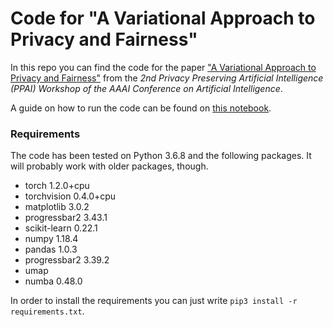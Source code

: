 # Code for "A Variational Approach to Privacy and Fairness"

In this repo you can find the code for the paper ["A Variational Approach to Privacy and Fairness"](https://arxiv.org/abs/2006.06332) from the _2nd Privacy Preserving Artificial Intelligence (PPAI) Workshop of the AAAI Conference on Artificial Intelligence_.

A guide on how to run the code can be found on [this notebook](https://github.com/burklight/VariationalPrivacyFairness/blob/master/Guide.ipynb).

### Requirements 

The code has been tested on Python 3.6.8 and the following packages. It will probably work with older packages, though.

- torch 1.2.0+cpu
- torchvision 0.4.0+cpu
- matplotlib 3.0.2
- progressbar2 3.43.1
- scikit-learn 0.22.1
- numpy 1.18.4
- pandas 1.0.3
- progressbar2 3.39.2
- umap
- numba 0.48.0

In order to install the requirements you can just write ```pip3 install -r requirements.txt```.


